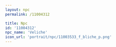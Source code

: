 ```yaml
---
layout: npc
permalink: /11004312

title: Npc
id: '11004312'
npc_name: 'Veliche'
icon_url: 'portrait/npc/11003533_f_bliche_p.png'
---
```

